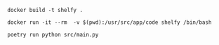 ```
docker build -t shelfy .
```
```
docker run -it --rm  -v $(pwd):/usr/src/app/code shelfy /bin/bash 
```
```
poetry run python src/main.py
```